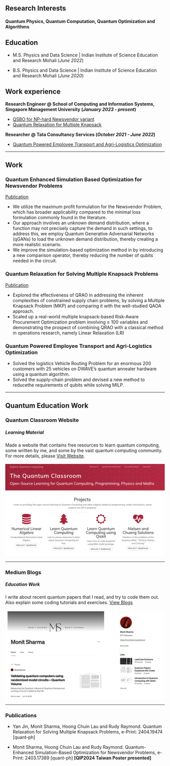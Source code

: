 ## Research Interests

#### Quantum Physics, Quantum Computation, Quantum Optimization and Algorithms



## Education							       		
- M.S.  Physics and Data Science	| Indian Institute of Science Education and Research Mohali (_June 2022_)	 			        		

- B.S.  Physics and Data Science    | Indian Institute of Science Education and Research Mohali (_June 2020_)

## Work experience 
**Research Engineer @ School of Computing and Information Systems, Singapore Management University (_January 2023 - present_)**
- [QSBO for NP-hard Newsvendor variant](#qsbo)
- [Quantum Relaxation for Multiple Knapsack](#qrao)


**Researcher @ Tata Consultancy Services (_October 2021 - June 2022_)**  
- [Quantum Powered Employee Transport and Agri-Logistics Optimization](#tcs)
  
---


## Work
<a name="qsbo"></a>
### Quantum Enhanced Simulation Based Optimization for Newsvendor Problems

[Publication](https://arxiv.org/abs/2403.17389)  

- We utilize the maximum profit formulation for the Newsvendor Problem, which has broader applicability compared to the minimal loss formulation commonly found in the literature.
- Our approach involves an unknown demand distribution, where a function may not precisely capture the demand in such settings, to address this, we employ Quantum Generative Adversarial Networks (qGANs) to load the unknown demand distribution, thereby creating a more realistic scenario.
- We improve the simulation-based optimization method in by introducing a new comparison operator, thereby reducing the number of qubits needed in the circuit.

<a name="qrao"></a>
### Quantum Relaxation for Solving Multiple Knapsack Problems

[Publication](https://arxiv.org/abs/2404.19474)

- Explored the effectiveness of QRAO in addressing the inherent complexities of constrained supply chain problems, by solving a Multiple Knapsack Problem (MKP) and comparing it with the well-studied QAOA approach.
- Scaled up a real-world multiple knapsack-based Risk-Aware Procurement Optimization problem involving ≥ 100 variables and demonstrating the prospect of combining QRAO with a classical method in operations research, namely Linear Relaxation (LR)


<a name="tcs"></a>
### Quantum Powered Employee Transport and Agri-Logistics Optimization


- Solved the logistics Vehicle Routing Problem for an enormous 200 customers with 25 vehicles on DWAVE’s quantum annealer hardware using a quantum algorithm.
- Solved the supply-chain problem and devised a new method to reducethe requirements of qubits while solving MILP.


---


## Quantum Education Work

### Quantum Classroom Website
##### Learning Material

Made a website that contains free resources to learn quantum computing, some written by me, and some by the vast quantum computing community. For more details, please [Visit Website](https://monitsharma.github.io).<br>
<br>
![Website](assets/imgs/website.png)

---


### Medium Blogs
##### Education Work

I write about recent quantum papers that I read, and try to code them out. Also explain some coding tutorials and exercises.
[View Blogs](https://medium.com/@_monitsharma)<br>
<br>
![MediumBlogs](assets/imgs/medium.png)



---

### Publications
- Yan Jin, Monit Sharma, Hoong Chuin Lau and Rudy Raymond. Quantum Relaxation for Solving Multiple Knapsack Problems,
e-Print: 2404.19474 [quant-ph]

- Monit Sharma, Hoong Chuin Lau and Rudy Raymond. Quantum-Enhanced Simulation-Based Optimization for Newsvendor Problems, 
e-Print: 2403.17389 [quant-ph] **[QIP2024 Taiwan Poster presented]**





 




  


